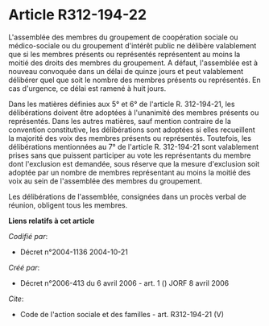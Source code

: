 # Article R312-194-22

L'assemblée des membres du groupement de coopération sociale ou médico-sociale ou du groupement d'intérêt public ne délibère
valablement que si les membres présents ou représentés représentent au moins la moitié des droits des membres du groupement.
A défaut, l'assemblée est à nouveau convoquée dans un délai de quinze jours et peut valablement délibérer quel que soit le
nombre des membres présents ou représentés. En cas d'urgence, ce délai est ramené à huit jours.

Dans les matières définies aux 5° et 6° de l'article R. 312-194-21, les délibérations doivent être adoptées à l'unanimité des
membres présents ou représentés. Dans les autres matières, sauf mention contraire de la convention constitutive, les
délibérations sont adoptées si elles recueillent la majorité des voix des membres présents ou représentés. Toutefois, les
délibérations mentionnées au 7° de l'article R. 312-194-21 sont valablement prises sans que puissent participer au vote les
représentants du membre dont l'exclusion est demandée, sous réserve que la mesure d'exclusion soit adoptée par un nombre de
membres représentant au moins la moitié des voix au sein de l'assemblée des membres du groupement.

Les délibérations de l'assemblée, consignées dans un procès verbal de réunion, obligent tous les membres.

**Liens relatifs à cet article**

_Codifié par_:

  - Décret n°2004-1136 2004-10-21

_Créé par_:

  - Décret n°2006-413 du 6 avril 2006 - art. 1 () JORF 8 avril 2006

_Cite_:

  - Code de l'action sociale et des familles - art. R312-194-21 (V)
